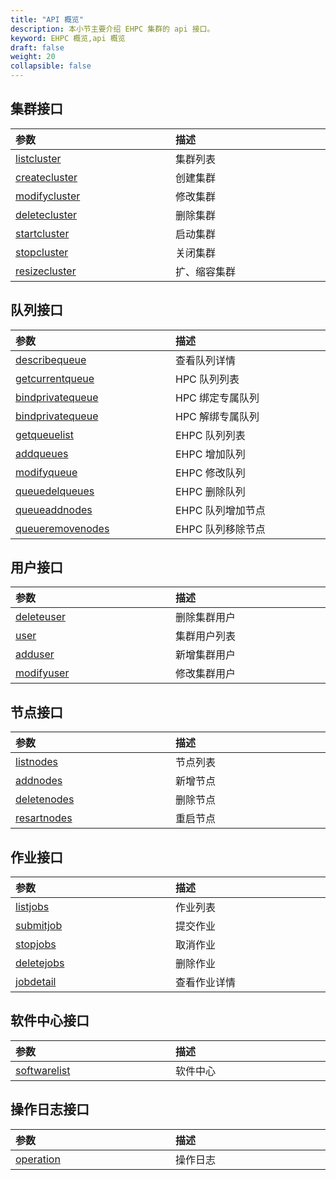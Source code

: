 ```yaml
---
title: "API 概览"
description: 本小节主要介绍 EHPC 集群的 api 接口。 
keyword: EHPC 概览,api 概览
draft: false
weight: 20
collapsible: false
---
```


## 集群接口

| <span style="display:inline-block;width:240px">参数</span> | <span style="display:inline-block;width:320px">描述</span> |
| :--------------------------------------------------------- | :--------------------------------------------------------- |
| [listcluster](../cluster/listcluster/)                     | 集群列表                                                   |
| [createcluster](../cluster/createcluster/)                 | 创建集群                                                   |
| [modifycluster](../cluster/modifycluster/)                 | 修改集群                                                   |
| [deletecluster](../cluster/deletecluster/)                 | 删除集群                                                   |
| [startcluster](../cluster/startcluster/)                   | 启动集群                                                   |
| [stopcluster](../cluster/stopcluster/)                     | 关闭集群                                                   |
| [resizecluster](../cluster/resizecluster/)                 | 扩、缩容集群                                               |

## 队列接口

| <span style="display:inline-block;width:240px">参数</span> | <span style="display:inline-block;width:320px">描述</span> |
| :--------------------------------------------------------- | :--------------------------------------------------------- |
| [describequeue](../queue/describequeue)                    | 查看队列详情                                               |
| [getcurrentqueue](../queue/getcurrentqueue/)               | HPC 队列列表                                               |
| [bindprivatequeue](../queue/bindprivatequeue/)             | HPC 绑定专属队列                                           |
| [bindprivatequeue](../queue/bindprivatequeue/)             | HPC 解绑专属队列                                           |
| [getqueuelist](../queue/getqueuelist/)                     | EHPC 队列列表                                              |
| [addqueues](../queue/addqueues/)                           | EHPC 增加队列                                              |
| [modifyqueue](../queue/modifyqueue/)                       | EHPC 修改队列                                              |
| [queuedelqueues](../queue/queuedelqueues/)                 | EHPC 删除队列                                              |
| [queueaddnodes](../queue/queueaddnodes/)                   | EHPC 队列增加节点                                          |
| [queueremovenodes](../queue/queueremovenodes/)             | EHPC 队列移除节点                                          |

## 用户接口

| <span style="display:inline-block;width:240px">参数</span> | <span style="display:inline-block;width:320px">描述</span> |
| :--------------------------------------------------------- | :--------------------------------------------------------- |
| [deleteuser](../users/deleteuser/)                         | 删除集群用户                                               |
| [user](../users/user/)                                     | 集群用户列表                                               |
| [adduser](../users/adduser/)                               | 新增集群用户                                               |
| [modifyuser](../users/modifyuser/)                         | 修改集群用户                                               |

## 节点接口

| <span style="display:inline-block;width:240px">参数</span> | <span style="display:inline-block;width:320px">描述</span> |
| :--------------------------------------------------------- | :--------------------------------------------------------- |
| [listnodes](../nodes/listnodes/)                           | 节点列表                                                   |
| [addnodes](../nodes/addnodes/)                             | 新增节点                                                   |
| [deletenodes](../nodes/deletenodes/)                       | 删除节点                                                   |
| [resartnodes](../nodes/resartnodes/)                       | 重启节点                                                   |

## 作业接口

| <span style="display:inline-block;width:240px">参数</span> | <span style="display:inline-block;width:320px">描述</span> |
| :--------------------------------------------------------- | :--------------------------------------------------------- |
| [listjobs](../jobs/listjobs/)                              | 作业列表                                                   |
| [submitjob](../jobs/submitjob/)                            | 提交作业                                                   |
| [stopjobs](../jobs/stopjobs/)                              | 取消作业                                                   |
| [deletejobs](../jobs/deletejobs/)                          | 删除作业                                                   |
| [jobdetail](../jobs/jobdetail/)                            | 查看作业详情                                               |

## 软件中心接口

| <span style="display:inline-block;width:240px">参数</span> | <span style="display:inline-block;width:320px">描述</span> |
| :--------------------------------------------------------- | :--------------------------------------------------------- |
| [softwarelist](../software/softwarelist/)                  | 软件中心                                                   |

## 操作日志接口

| <span style="display:inline-block;width:240px">参数</span> | <span style="display:inline-block;width:320px">描述</span> |
| :--------------------------------------------------------- | :--------------------------------------------------------- |
| [operation](../logs/operation/)                            | 操作日志                                                   |
